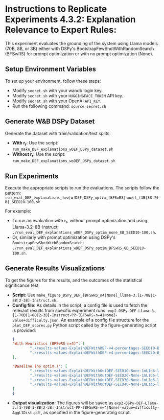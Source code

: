 # Instructions to Replicate Experiments 4.3.2: Explanation Relevance to Expert Rules:

This experiment evaluates the grounding of the system using Llama models (70B, 8B, or 3B) either with DSPy's BootstrapFewShotWithRandomSearch (BFSwRS) for prompt optimization or with no prompt optimization (None).

## Setup Environment Variables

To set up your environment, follow these steps:
* Modify `secret.sh` with your wandb login key.
* Modify `secret.sh` with your `HUGGINGFACE_TOKEN` API key.
* Modify `secret.sh` with your OpenAI `API_KEY`.
* Run the following command: `source secret.sh`

## Generate W&B DSPy Dataset

Generate the dataset with train/validation/test splits:
* **With $\mathbf r_r$**: Use the script: `run_make_DEF_explanations_wDEF_DSPy_dataset.sh`
* **Without $\mathbf r_r$**: Use the script: `run_make_DEF_explanations_woDEF_DSPy_dataset.sh`

## Run Experiments

Execute the appropriate scripts to run the evaluations. The scripts follow the pattern:
`run_eval_DEF_explanations_[wo|w]DEF_DSPy_optim_[BFSwRS|none]_[3B|8B|70B]_SEED10-100.sh`

For example:
* To run an evaluation with $\mathbf r_r$, without prompt optimization and using Llama-3.2-8B-Instruct: `./run_eval_DEF_explanations_wDEF_DSPy_optim_none_8B_SEED10-100.sh`.
* Or, similarly with prompt optimization using DSPy's `BootstrapFewShotWithRandomSearch`: `./run_eval_DEF_explanations_wDEF_DSPy_optim_BFSwRS_8B_SEED10-100.sh`.

## Generate Results Visualizations

To get the figures for the results, and the outcomes of the statistical significance test:
* **Script**: Use `make_figure_DSPy_DEF_[BFSwRS_n4|None]_llama-3.[1-70B|1-8B|2-3B]-Instruct.sh`.
* **Config file**: As details in the script, a config file is used to fetch the relevant results from specific experiment runs: `exp2-DSPy-DEF-Llama-3.[1-70B|1-8B|2-3B]-Instruct-PP-[BFSwRS-n=4|None]-value+difficulty.json`. An example of a config file structure for the `plot_DEF_scores.py` Python script called by the figure-generating script is provided:
    ```json
    {
    "With Heuristics (BFSwRS-n=4)": [
            "./results-values-ExplainDEFWithDEF-v4-percentages-SEED10-BFSwRS-n=4-CP10-1mL1d6-llama-3.1-70B-Instruct.json"
            "./results-values-ExplainDEFWithDEF-v4-percentages-SEED20-BFSwRS-n=4-CP10-1mL1d6-llama-3.1-70B-Instruct.json"
    ],

    "Baseline (no optim.)": [
            "./results-values-ExplainDEFWithOutDEF-SEED10-None-1mL1d6-llama-3.1-70B-Instruct.json",
            "./results-values-ExplainDEFWithOutDEF-SEED20-None-1mL1d6-llama-3.1-70B-Instruct.json",
            "./results-values-ExplainDEFWithOutDEF-SEED30-None-1mL1d6-llama-3.1-70B-Instruct.json",
            "./results-values-ExplainDEFWithOutDEF-SEED40-None-1mL1d6-llama-3.1-70B-Instruct.json"
    ]
    }
    ```
* **Output visualization**: The figures will be saved as `exp2-DSPy-DEF-Llama-3.[1-70B|1-8B|2-3B]-Instruct-PP-[BFSwRS-n=4|None]-value+difficulty-AggL1Dist.pdf`, as specified in the figure-generating script. 

